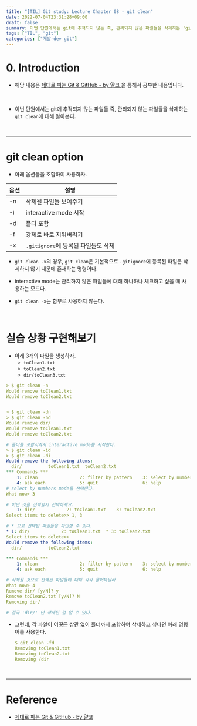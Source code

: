 ```yaml
---
title: "[TIL] Git study: Lecture Chapter 08 - git clean"
date: 2022-07-04T23:31:28+09:00
draft: false
summary: 이번 단원에서는 git에 추적되지 않는 즉, 관리되지 않은 파일들을 삭제하는 'git clean'에 대해 알아본다.
tags: ["TIL", "git"]
categories: ["개발-dev git"]
---
```


# 0. Introduction

- 해당 내용은 [제대로 파는 Git & GitHub - by 얄코 ](https://www.inflearn.com/course/%EC%A0%9C%EB%8C%80%EB%A1%9C-%ED%8C%8C%EB%8A%94-%EA%B9%83/dashboard)을 통해서 공부한 내용입니다.

<br>

- 이번 단원에서는 git에 추적되지 않는 파일들 즉, 관리되지 않는 파일들을 삭제하는 `git clean`에 대해 알아본다.

<br>

---

# git clean option

- 아래 옵션들을 조합하여 사용하자.

| 옵션 | 설명                                |
| ---- | ----------------------------------- |
| -n   | 삭제될 파일들 보여주기              |
| -i   | interactive mode 시작               |
| -d   | 폴더 포함                           |
| -f   | 강제로 바로 지워버리기              |
| -x   | `.gitignore`에 등록된 파일들도 삭제 |

- `git clean -x`의 경우, `git clean`은 기본적으로 `.gitignore`에 등록된 파일은 삭제하지 않기 때문에 존재하는 명령어다.

- interactive mode는 관리하지 않은 파일들에 대해 하나하나 체크하고 싶을 때 사용하는 모드다.
- `git clean -x`는 함부로 사용하지 않는다.

<br>

# 실습 상황 구현해보기

- 아래 3개의 파일을 생성하자.
  - `toClean1.txt`
  - `toClean2.txt`
  - `dir/toClean3.txt`

```yml
> $ git clean -n
Would remove toClean1.txt
Would remove toClean2.txt


> $ git clean -dn
> $ git clean -nd
Would remove dir/
Would remove toClean1.txt
Would remove toClean2.txt

# 폴더를 포함시켜서 interactive mode를 시작한다.
> $ git clean -id
> $ git clean -di
Would remove the following items:
  dir/          toClean1.txt  toClean2.txt
*** Commands ***
    1: clean                2: filter by pattern    3: select by numbers
    4: ask each             5: quit                 6: help
# select by numbers mode를 선택한다.
What now> 3

# 어떤 것을 선택할지 선택하세요.
    1: dir/            2: toClean1.txt    3: toClean2.txt
Select items to delete>> 1, 3

# * 으로 선택된 파일들을 확인할 수 있다.
* 1: dir/            2: toClean1.txt  * 3: toClean2.txt
Select items to delete>>
Would remove the following items:
  dir/          toClean2.txt

*** Commands ***
    1: clean                2: filter by pattern    3: select by numbers
    4: ask each             5: quit                 6: help

# 삭제될 것으로 선택된 파일들에 대해 각각 물어봐달라
What now> 4
Remove dir/ [y/N]? y
Remove toClean2.txt [y/N]? N
Removing dir/

# 결국 'dir/' 만 삭제된 걸 알 수 있다.
```

- 그런데, 각 파일이 어떻든 상관 없이 폴더까지 포함하여 삭제하고 싶다면 아래 명령어를 사용한다.

  ```yml
  $ git clean -fd
  Removing toClean1.txt
  Removing toClean2.txt
  Removing /dir
  ```

<br>

---

# Reference

- [제대로 파는 Git & GitHub - by 얄코](https://www.inflearn.com/course/%EC%A0%9C%EB%8C%80%EB%A1%9C-%ED%8C%8C%EB%8A%94-%EA%B9%83/dashboard)
